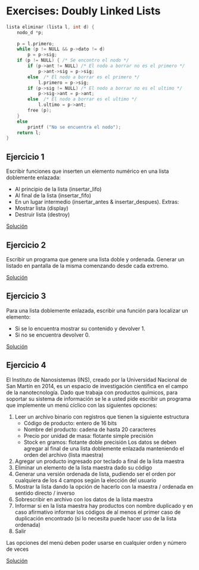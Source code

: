 # Exercises: Doubly Linked Lists


```c
lista eliminar (lista l, int d) {
    nodo_d *p;
    
    p = l.primero;
    while (p != NULL && p->dato != d)
        p = p->sig;
    if (p != NULL) { /* Se encontro el nodo */
        if (p->ant != NULL) /* El nodo a borrar no es el primero */
            p->ant->sig = p->sig;
        else  /* El nodo a borrar es el primero */
            l.primero = p->sig;
        if (p->sig != NULL) /* El nodo a borrar no es el ultimo */
            p->sig->ant = p->ant;
        else  /* El nodo a borrar es el ultimo */
            l.ultimo = p->ant;
        free (p);
    }
    else
        printf ("No se encuentra el nodo");
    return l;
}
```

## Ejercicio 1
Escribir funciones que inserten un elemento numérico en una lista doblemente enlazada:
* Al principio de la lista (insertar_lifo)
* Al final de la lista (insertar_fifo)
* En un lugar intermedio (insertar_antes & insertar_despues).
Extras:
* Mostrar lista (display)
* Destruir lista (destroy)

[Solución](./doubly_linked_lists/1_funciones.c)

## Ejercicio 2
Escribir un programa que genere una lista doble y ordenada. Generar un listado en pantalla de la misma comenzando desde cada extremo.

[Solución](./doubly_linked_lists/2_listaOrdenada.c)

## Ejercicio 3
Para una lista doblemente enlazada, escribir una función para localizar un elemento:
* Si se lo encuentra mostrar su contenido y devolver 1.
* Si no se encuentra devolver 0.

[Solución](./doubly_linked_lists/3_buscarElemento.c)

## Ejercicio 4
El Instituto de Nanosistemas (INS), creado por la Universidad Nacional de San Martín en 2014, es un espacio de investigación científica en el campo de la nanotecnología. Dado que trabaja con productos químicos, para soportar su sistema de información se le a usted pide escribir un programa que implemente un menú cíclico con las siguientes opciones:
1. Leer un archivo binario con registros que tienen la siguiente estructura
    * Código de producto: entero de 16 bits
    * Nombre del producto: cadena de hasta 20 caracteres
    * Precio por unidad de masa: flotante simple precisión
    * Stock en gramos: flotante doble precisión
Los datos se deben agregar al final de una lista doblemente enlazada manteniendo el orden del archivo (lista maestra)
2. Agregar un producto ingresado por teclado a final de la lista maestra
3. Eliminar un elemento de la lista maestra dado su código
4.  Generar una versión ordenada de lista, pudiendo ser el orden por cualquiera de los 4 campos según la elección del usuario
5. Mostrar la lista dando la opción de hacerlo con la maestra / ordenada en sentido directo / inverso
6. Sobrescribir en archivo con los datos de la lista maestra
7. Informar si en la lista maestra hay productos con nombre duplicado y en caso afirmativo informar los códigos de al menos el primer caso de duplicación encontrado (si lo necesita puede hacer uso de la lista ordenada)
8. Salir

Las opciones del menú deben poder usarse en cualquier orden y número de veces

[Solución](./doubly_linked_lists/4_menu.c)